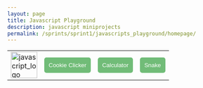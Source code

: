 ```yaml
---
layout: page
title: Javascript Playground
description: javascript miniprojects
permalink: /sprints/sprint1/javascripts_playground/homepage/
---
```

<style>
    .game_button {
        color: white;
        background-color: #71BC78;
        border: none;
        border-radius: 5px;
        padding: 10px;
</style>

<html>
    <body>
        <div>
            <table>
                <tr>
                    <td><a href="{{site.baseurl}}/sprints/sprint1/javascripts_playground/homepage/index"><img src="{{site.baseurl}}/images/sprints/sprint1_images/javascript_logo.jpg" height="60" title="GH Pages" alt="javascript_logo"></a></td>
                    <td><a href="{{site.baseurl}}/sprints/sprint1/javascripts_playground/cookie_clicker/index"><button
                    class="game_button">Cookie Clicker</button></a></td>
                    <td><a href="{{site.baseurl}}/sprints/sprint1/javascripts_playground/calculator/index"><button class="game_button">Calculator</button></a></td>
                    <td><a href="{{site.baseurl}}/sprints/sprint1/javascripts_playground/snake/index"><button class="game_button">Snake</button></a></td>
                </tr>
            </table>
        </div>
        <br>
        <script src="https://utteranc.es/client.js"
            repo="bagel-muncher / aditi_bandaru_csp_2025"
            issue-term="title"
            label="blogpost-comment"
            theme="photon-dark"
            crossorigin="anonymous"
            async>
        </script>
    </body>
</html>